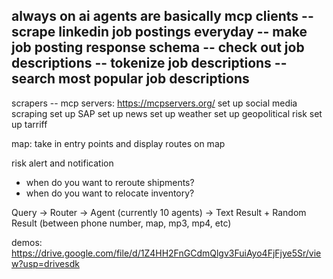 


always on ai agents are basically mcp clients 
-- scrape linkedin job postings everyday
-- make job posting response schema
-- check out job descriptions
-- tokenize job descriptions
-- search most popular job descriptions
-- 



scrapers -- mcp servers: https://mcpservers.org/
set up social media scraping
set up SAP
set up news
set up weather
set up geopolitical risk 
set up tarriff



map:
take in entry points and display routes on map


risk alert and notification
- when do you want to reroute shipments?
- when do you want to relocate inventory?

Query -> Router -> Agent (currently 10 agents) -> Text Result + Random Result (between phone number, map, mp3, mp4, etc)

demos: https://drive.google.com/file/d/1Z4HH2FnGCdmQlgv3FuiAyo4FjFjye5Sr/view?usp=drivesdk